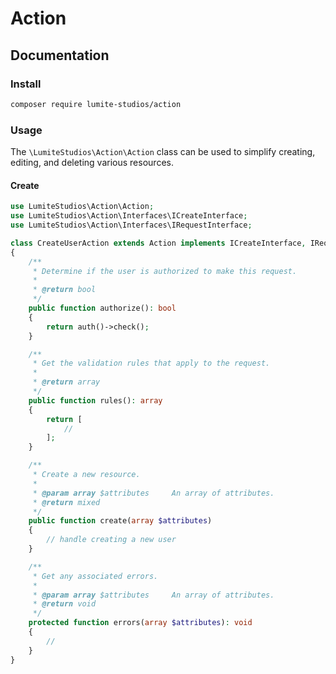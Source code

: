 # Action

## Documentation

### Install
```bash
composer require lumite-studios/action
```

### Usage
The `\LumiteStudios\Action\Action` class can be used to simplify creating, editing, and deleting various resources.

#### Create
```php
use LumiteStudios\Action\Action;
use LumiteStudios\Action\Interfaces\ICreateInterface;
use LumiteStudios\Action\Interfaces\IRequestInterface;

class CreateUserAction extends Action implements ICreateInterface, IRequestInterface
{
    /**
     * Determine if the user is authorized to make this request.
     *
     * @return bool
     */
    public function authorize(): bool
    {
        return auth()->check();
    }

    /**
     * Get the validation rules that apply to the request.
     *
     * @return array
     */
    public function rules(): array
    {
        return [
            //
        ];
    }

    /**
     * Create a new resource.
     *
     * @param array $attributes 	An array of attributes.
     * @return mixed
     */
    public function create(array $attributes)
    {
        // handle creating a new user
    }

    /**
     * Get any associated errors.
     *
     * @param array $attributes 	An array of attributes.
     * @return void
     */
    protected function errors(array $attributes): void
    {
        //
    }
}
```
